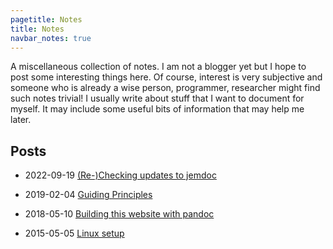 ```yaml
---
pagetitle: Notes
title: Notes
navbar_notes: true
---
```


A miscellaneous collection of notes. I am not a blogger yet but I hope to post some interesting things here. Of course, interest is very subjective and someone who is already a wise person, programmer, researcher might find such notes trivial! I usually write about stuff that I want to document for myself. It may
include some useful bits of information that may help me later. 

## Posts

- 2022-09-19 [(Re-)Checking updates to jemdoc](./2022-09-19_using_jemdoc.md)

- 2019-02-04 [Guiding Principles](./2019-02-04_guiding_principles.md)

- 2018-05-10 [Building this website with pandoc](./2018-05-10_making_website.md)

- 2015-05-05 [Linux setup](./2015-05-05_linux_setup.md)





